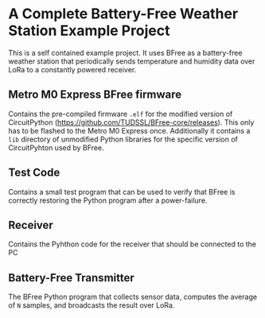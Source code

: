 # A Complete Battery-Free Weather Station Example Project

This is a self contained example project.
It uses BFree as a battery-free weather station that periodically sends temperature and humidity data over LoRa to a constantly powered receiver.


## Metro M0 Express BFree firmware
Contains the pre-compiled firmware `.elf` for the modified version of CircuitPython (https://github.com/TUDSSL/BFree-core/releases).
This only has to be flashed to the Metro M0 Express once.
Additionally it contains a `lib` directory of unmodified Python libraries for the specific version of CircuitPyhton used by BFree.

## Test Code
Contains a small test program that can be used to verify that BFree is correctly restoring the Python program after a power-failure.

## Receiver
Contains the Pyhthon code for the receiver that should be connected to the PC

## Battery-Free Transmitter
The BFree Python program that collects sensor data, computes the average of `N` samples, and broadcasts the result over LoRa.
